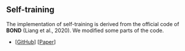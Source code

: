 ## Self-training

The implementation of self-training is derived from the official code of **BOND** (Liang et al., 2020). We modified some parts of the code.

* [[GitHub](https://github.com/cliang1453/BOND)] [[Paper](https://arxiv.org/abs/2006.15509)]
